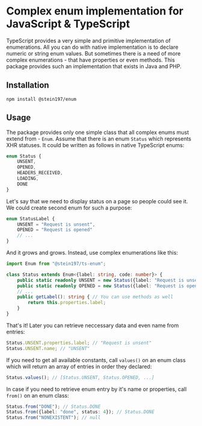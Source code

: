 # Complex enum implementation for JavaScript & TypeScript
TypeScript provides a very simple and primitive implementation of enumerations. All you can do with native implementation is to declare numeric or string enum values. But sometimes there is a need of more complex enumerations - that have properties or even methods. This package provides such an implementation that exists in Java and PHP.

## Installation
```
npm install @stein197/enum
```

## Usage
The package provides only one simple class that all complex enums must extend from - `Enum`. Assume that there is an enum `Status` which represents XHR statuses. It could be written as follows in native TypeScript enums:
```ts
enum Status {
	UNSENT,
	OPENED,
	HEADERS_RECEIVED,
	LOADING,
	DONE
}
```

Let's say that we need to display status on a page so people could see it. We could create second enum for such a purpose:
```ts
enum StatusLabel {
	UNSENT = "Request is unsent",
	OPENED = "Request is opened"
	// ...
}
```

And it grows and grows. Instead, use complex enumerations like this:
```ts
import Enum from "@stein197/ts-enum";

class Status extends Enum<{label: string, code: number}> {
	public static readonly UNSENT = new Status({label: "Request is unsent", code: 0});
	public static readonly OPENED = new Status({label: "Request is opened", code: 1});
	// ...
	public getLabel(): string { // You can use methods as well
		return this.properties.label;
	}
}
```

That's it! Later you can retrieve neccessary data and even name from entries:
```ts
Status.UNSENT.properties.label; // "Request is unsent"
Status.UNSENT.name; // "UNSENT"
```

If you need to get all available constants, call `values()` on an enum class which will return an array of entries in order they declared:
```ts
Status.values(); // [Status.UNSENT, Status.OPENED, ...]
```

In case if you need to retrieve enum entry by it's name or properties, call `from()` on an enum class:
```ts
Status.from("DONE"); // Status.DONE
Status.from({label: "done", status: 4}); // Status.DONE
Status.from("NONEXISTENT"); // null
```
